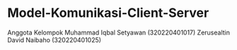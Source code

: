 # Model-Komunikasi-Client-Server
Anggota Kelompok
Muhammad Iqbal Setyawan (320220401017)
Zerusealtin David Naibaho (320220401025)

